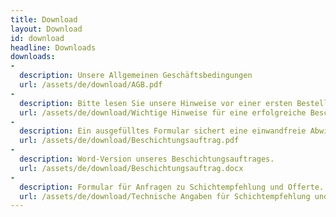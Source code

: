 ```yaml
---
title: Download
layout: Download
id: download
headline: Downloads
downloads:
-
  description: Unsere Allgemeinen Geschäftsbedingungen
  url: /assets/de/download/AGB.pdf
-
  description: Bitte lesen Sie unsere Hinweise vor einer ersten Bestellung sorgfältig durch.
  url: /assets/de/download/Wichtige Hinweise für eine erfolgreiche Beschichtung nach dem PVD-Verfahren.pdf
-
  description: Ein ausgefülltes Formular sichert eine einwandfreie Abwicklung Ihres Beschichtungsauftrages.
  url: /assets/de/download/Beschichtungsauftrag.pdf
-
  description: Word-Version unseres Beschichtungsauftrages.
  url: /assets/de/download/Beschichtungsauftrag.docx
-
  description: Formular für Anfragen zu Schichtempfehlung und Offerte.
  url: /assets/de/download/Technische Angaben für Schichtempfehlung und Offerte.pdf
---
```

